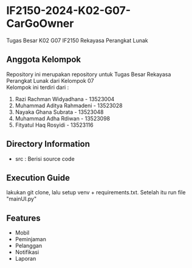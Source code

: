 # IF2150-2024-K02-G07-CarGoOwner
Tugas Besar K02 G07 IF2150 Rekayasa Perangkat Lunak

## Anggota Kelompok

Repository ini merupakan repository untuk Tugas Besar Rekayasa Perangkat Lunak dari Kelompok 07\
Kelompok ini terdiri dari :

1. Razi Rachman Widyadhana - 13523004
2. Muhammad Aditya Rahmadeni - 13523028
3. Nayaka Ghana Subrata - 13523048
4. Muhammad Adha Rdiwan - 13523098
5. Fityatul Haq Rosyidi - 13523116

## Directory Information

- src : Berisi source code

## Execution Guide

lakukan git clone, lalu setup venv + requirements.txt. Setelah itu run file "mainUI.py"

## Features

- Mobil
- Peminjaman
- Pelanggan
- Notifikasi
- Laporan

